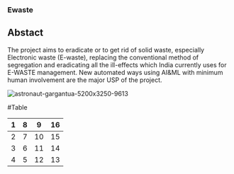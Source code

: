 ### Ewaste

## Abstact
The project aims to eradicate or to get rid of solid waste, especially Electronic waste (E-waste), replacing the conventional method of segregation and eradicating all the ill-effects which India currently uses for E-WASTE management. New automated ways using AI&ML with minimum human involvement are the major USP of the project.

![astronaut-gargantua-5200x3250-9613](https://github.com/astonsam3/Ewaste/assets/129243726/d71952a3-bb43-4b7b-a535-d2d522bb77e3)

#Table

| 1 | 8 | 9 | 16 |
| --- | --- | --- | --- |
| 2 | 7 | 10 | 15 |
| 3 | 6 | 11 | 14 |
| 4 | 5 | 12 | 13 |
